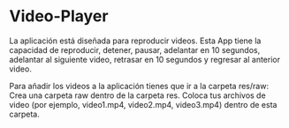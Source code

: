 # Video-Player
La aplicación está diseñada para reproducir videos. Esta App tiene la capacidad de reproducir, detener, pausar, adelantar en 10 segundos, adelantar al siguiente video, retrasar en 10 segundos y regresar al anterior video.



Para añadir los videos a la aplicación tienes que ir a la carpeta res/raw:
Crea una carpeta raw dentro de la carpeta res.
Coloca tus archivos de video (por ejemplo, video1.mp4, video2.mp4, video3.mp4) dentro de esta carpeta.
